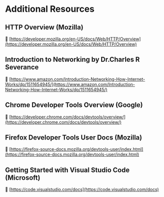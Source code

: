 # Additional Resources

## HTTP Overview (Mozilla) 
🔗 [https://developer.mozilla.org/en-US/docs/Web/HTTP/Overview](https://developer.mozilla.org/en-US/docs/Web/HTTP/Overview)

## Introduction to Networking by Dr.Charles R Severance  
🔗 [https://www.amazon.com/Introduction-Networking-How-Internet-Works/dp/1511654945/](https://www.amazon.com/Introduction-Networking-How-Internet-Works/dp/1511654945/)

## Chrome Developer Tools Overview (Google)  
🔗 [https://developer.chrome.com/docs/devtools/overview/](https://developer.chrome.com/docs/devtools/overview/)

## Firefox Developer Tools User Docs  (Mozilla)  
🔗 [https://firefox-source-docs.mozilla.org/devtools-user/index.html](https://firefox-source-docs.mozilla.org/devtools-user/index.html)

## Getting Started with Visual Studio Code  (Microsoft) 
🔗 [https://code.visualstudio.com/docs](https://code.visualstudio.com/docs)
